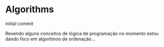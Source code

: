# Algorithms
initial commit

Revendo alguns conceitos de lógica de programação
no momento estou dando foco em algoritmos de ordenação...
